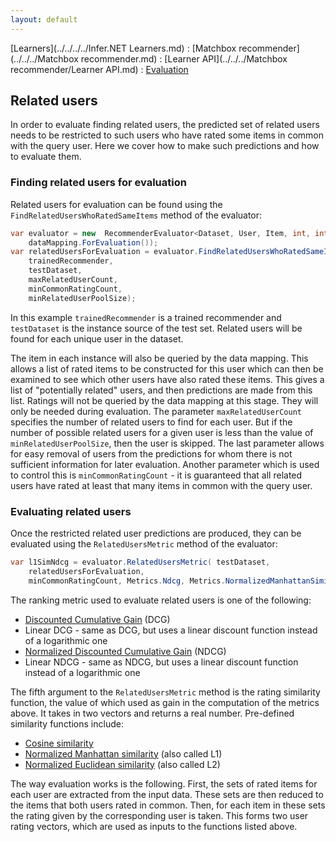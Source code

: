 ```yaml
---
layout: default
---
```

[Learners](../../../../Infer.NET Learners.md) : [Matchbox recommender](../../../Matchbox recommender.md) : [Learner API](../../../Matchbox recommender/Learner API.md) : [Evaluation](../../Evaluation.md)

## Related users

In order to evaluate finding related users, the predicted set of related users needs to be restricted to such users who have rated some items in common with the query user. Here we cover how to make such predictions and how to evaluate them.

### Finding related users for evaluation

Related users for evaluation can be found using the `FindRelatedUsersWhoRatedSameItems` method of the evaluator:

```csharp
var evaluator = new  RecommenderEvaluator<Dataset, User, Item, int, int, Discrete>(  
    dataMapping.ForEvaluation());  
var relatedUsersForEvaluation = evaluator.FindRelatedUsersWhoRatedSameItems(  
    trainedRecommender,  
    testDataset,  
    maxRelatedUserCount,  
    minCommonRatingCount,   
    minRelatedUserPoolSize);
```

In this example `trainedRecommender` is a trained recommender and `testDataset` is the instance source of the test set. Related users will be found for each unique user in the dataset.

The item in each instance will also be queried by the data mapping. This allows a list of rated items to be constructed for this user which can then be examined to see which other users have also rated these items. This gives a list of "potentially related" users, and then predictions are made from this list. Ratings will not be queried by the data mapping at this stage. They will only be needed during evaluation. The parameter `maxRelatedUserCount` specifies the number of related users to find for each user. But if the number of possible related users for a given user is less than the value of `minRelatedUserPoolSize`, then the user is skipped. The last parameter allows for easy removal of users from the predictions for whom there is not sufficient information for later evaluation. Another parameter which is used to control this is `minCommonRatingCount` \- it is guaranteed that all related users have rated at least that many items in common with the query user.

### Evaluating related users

Once the restricted related user predictions are produced, they can be evaluated using the `RelatedUsersMetric` method of the evaluator:

```csharp
var l1SimNdcg = evaluator.RelatedUsersMetric( testDataset,  
    relatedUsersForEvaluation,  
    minCommonRatingCount, Metrics.Ndcg, Metrics.NormalizedManhattanSimilarity));
```

The ranking metric used to evaluate related users is one of the following:

*   [Discounted Cumulative Gain](http://en.wikipedia.org/wiki/Discounted_cumulative_gain#Discounted_Cumulative_Gain) (DCG)
*   Linear DCG - same as DCG, but uses a linear discount function instead of a logarithmic one
*   [Normalized Discounted Cumulative Gain](http://en.wikipedia.org/wiki/Discounted_cumulative_gain#Normalized_DCG) (NDCG)
*   Linear NDCG - same as NDCG, but uses a linear discount function instead of a logarithmic one

The fifth argument to the `RelatedUsersMetric` method is the rating similarity function, the value of which used as gain in the computation of the metrics above. It takes in two vectors and returns a real number. Pre-defined similarity functions include:

*   [Cosine similarity](http://en.wikipedia.org/wiki/Cosine_similarity)
*   [Normalized Manhattan similarity](http://simeon.wikia.com/wiki/Manhattan_distance) (also called L1)
*   [Normalized Euclidean similarity](http://simeon.wikia.com/wiki/Euclidean_distance) (also called L2)

The way evaluation works is the following. First, the sets of rated items for each user are extracted from the input data. These sets are then reduced to the items that both users rated in common. Then, for each item in these sets the rating given by the corresponding user is taken. This forms two user rating vectors, which are used as inputs to the functions listed above.
